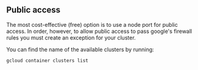 
## Public access
The most cost-effective (free) option is to use a node port for public access.
In order, however, to allow public access to pass google's firewall rules you must create an exception for your cluster. 

You can find the name of the available clusters by running:

```bash
gcloud container clusters list
```

